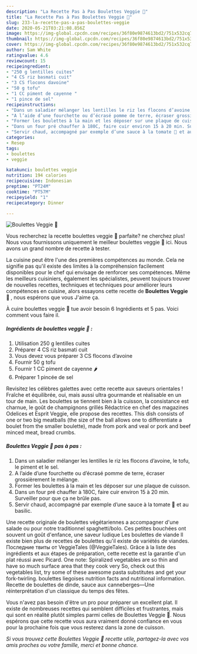 ```yaml
---
description: "La Recette Pas à Pas Boulettes Veggie 🍂"
title: "La Recette Pas à Pas Boulettes Veggie 🍂"
slug: 233-la-recette-pas-a-pas-boulettes-veggie
date: 2020-05-21T03:21:08.856Z
image: https://img-global.cpcdn.com/recipes/36f80e9874613bd2/751x532cq70/boulettes-veggie-🍂-photo-principale-de-la-recette.jpg
thumbnail: https://img-global.cpcdn.com/recipes/36f80e9874613bd2/751x532cq70/boulettes-veggie-🍂-photo-principale-de-la-recette.jpg
cover: https://img-global.cpcdn.com/recipes/36f80e9874613bd2/751x532cq70/boulettes-veggie-🍂-photo-principale-de-la-recette.jpg
author: Sam White
ratingvalue: 4.6
reviewcount: 15
recipeingredient:
- "250 g lentilles cuites"
- "4 CS riz basmati cuit"
- "3 CS flocons davoine"
- "50 g tofu"
- "1 CC piment de cayenne "
- "1 pince de sel"
recipeinstructions:
- "Dans un saladier mélanger les lentilles le riz les flocons d’avoine, le tofu, le piment et le sel."
- "A l’aide d’une fourchette ou d’écrasé pomme de terre, écraser grossièrement le mélange."
- "Former les boulettes à la main et les déposer sur une plaque de cuisson."
- "Dans un four pré chauffer à 180C, faire cuir environ 15 à 20 min. Surveiller pour que ça ne brûle pas."
- "Servir chaud, accompagné par exemple d’une sauce à la tomate 🍅 et au basilic."
categories:
- Resep
tags:
- boulettes
- veggie

katakunci: boulettes veggie 
nutrition: 194 calories
recipecuisine: Indonesian
preptime: "PT24M"
cooktime: "PT57M"
recipeyield: "1"
recipecategory: Dinner

---
```



![Boulettes Veggie 🍂](https://img-global.cpcdn.com/recipes/36f80e9874613bd2/751x532cq70/boulettes-veggie-🍂-photo-principale-de-la-recette.jpg)

Vous recherchez la recette boulettes veggie 🍂 parfaite? ne cherchez plus! Nous vous fournissons uniquement le meilleur boulettes veggie 🍂 ici. Nous avons un grand nombre de recette à tester.

La cuisine peut être l'une des premières compétences au monde. Cela ne signifie pas qu'il existe des limites à la compréhension facilement disponibles pour le chef qui envisage de renforcer ses compétences. Même les meilleurs cuisiniers, également les spécialistes, peuvent toujours trouver de nouvelles recettes, techniques et techniques pour améliorer leurs compétences en cuisine, alors essayons cette recette de <strong> Boulettes Veggie 🍂 </strong>, nous espérons que vous J'aime ça.

<!--inarticleads1-->

À cuire boulettes veggie 🍂 tue avoir besoin 6 Ingrédients et 5 pas. Voici comment vous faire il.

##### Ingrédients de boulettes veggie 🍂 :

1. Utilisation 250 g lentilles cuites
1. Préparer 4 CS riz basmati cuit
1. Vous devez vous préparer 3 CS flocons d’avoine
1. Fournir 50 g tofu
1. Fournir 1 CC piment de cayenne 🌶
1. Préparer 1 pincée de sel


Revisitez les célèbres galettes avec cette recette aux saveurs orientales ! Fraîche et équilibrée, oui, mais aussi ultra gourmande et réalisable en un tour de main. Les boulettes se tiennent bien à la cuisson, la consistance est charnue, le goût de champignons grillés Rédactrice en chef des magazines Odelices et Esprit Veggie, elle propose des recettes. This dish consists of one or two big meatballs (the size of the ball allows one to differentiate a boulet from the smaller boulette), made from pork and veal or pork and beef minced meat, bread crumbs. 

<!--inarticleads2-->

##### Boulettes Veggie 🍂 pas à pas :

1. Dans un saladier mélanger les lentilles le riz les flocons d’avoine, le tofu, le piment et le sel.
1. A l’aide d’une fourchette ou d’écrasé pomme de terre, écraser grossièrement le mélange.
1. Former les boulettes à la main et les déposer sur une plaque de cuisson.
1. Dans un four pré chauffer à 180C, faire cuir environ 15 à 20 min. Surveiller pour que ça ne brûle pas.
1. Servir chaud, accompagné par exemple d’une sauce à la tomate 🍅 et au basilic.


Une recette originale de boulettes végétariennes a accompagner d&#39;une salade ou pour notre traditionnel spaghetti/bolo. Ces petites bouchées ont souvent un goût d&#39;enfance, une saveur ludique Les boulettes de viande Il existe bien plus de recettes de boulettes qu&#39;il existe de variétés de viandes. Последние твиты от VeggieTales (@VeggieTales). Grâce à la liste des ingrédients et aux étapes de préparation, cette recette est la garantie d&#39;un plat réussi avec Picard. One note: Spiralized vegetables are so thin and have so much surface area that they cook very So, check out this vegetables list, try some of these awesome pasta substitutes and get your fork-twirling. boulettes liegoises nutrition facts and nutritional information. Recette de boulettes de dinde, sauce aux canneberges—Une réinterprétation d&#39;un classique du temps des fêtes. 

<!--inarticleads1-->

<p>
Vous n'avez pas besoin d'être un pro pour préparer un excellent plat. Il existe de nombreuses recettes qui semblent difficiles et frustrantes, mais qui sont en réalité plutôt simples parmi celles de Boulettes Veggie 🍂. Nous espérons que cette recette vous aura vraiment donné confiance en vous pour la prochaine fois que vous resterez dans la zone de cuisson.
</p>

<p>
<i>Si vous trouvez cette Boulettes Veggie 🍂 recette utile, partagez-la avec vos amis proches ou votre famille, merci et bonne chance.</i>
</p>
